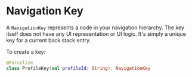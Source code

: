 # Navigation Key

A `NavigationKey` represents a node in your navigation hierarchy. The key itself does not have any UI representation or UI logic. It's simply a unique key for a current back stack entry.

To create a key:

```kotlin
@Parcelize
class ProfileKey(val profileId: String): NavigationKey
```

